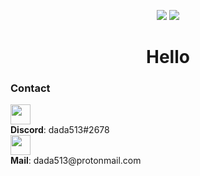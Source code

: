 <p align="center">
  <img src="https://github-readme-stats.vercel.app/api?username=dada513&show_icons=true&count_private=true&include_all_commits=true&hide_border=true"/>
  <img src="https://github-readme-stats.vercel.app/api/top-langs/?username=dada513&layout=compact&count_private=true&include_all_commits=true&hide_border=true&langs_count=10"/>
</p>

<h1 align="center">Hello</h1>

### Contact

<p>
  <img src="https://i.imgur.com/zE0t9yd.png" width="32" /> <br />
  <b>Discord</b>: dada513#2678 <br />
  <img src="https://icongr.am/fontawesome/envelope-o.svg?size=32&color=2198c0" width="32" /> <br />
  <b>Mail</b>: dada513@protonmail.com
</p>
